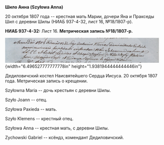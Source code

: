 **Шило Анна (Szyłowa Anna)**

20 октября 1807 года -- крестная мать Марии, дочери Яна и Пракседы Шил с
деревни Шилы (НИАБ 937-4-32, лист 16, №18/1807-р).

**НИАБ 937-4-32:** Лист 16. **Метрическая запись №18/1807-р.**

![](./media/e40200b393d1e462fd4d853c64031e7438e10c57.png){width="6.496527777777778in"
height="1.9381944444444446in"}

Дедиловичский костел Наисвятейшего Сердца Иисуса. 20 октября 1807 года.
Метрическая запись о крещении.

Szyłowna Maria -- дочь крестьян с деревни Шилы.

Szyło Joann -- отец.

Szyłowa Paxieda -- мать.

Szyło Klemens -- крестный отец.

Szyłowa Anna -- крестная мать, с деревни Шилы.

Zychowski Gabriel -- ксёндз, комендант Дедиловичский.
